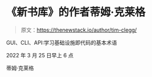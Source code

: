 # 《新书库》的作者蒂姆·克莱格

> 原文：<https://thenewstack.io/author/tim-clegg/>

GUI、CLI、API:学习基础设施即代码的基本术语

2022 年 3 月 25 日早上 6 点

蒂姆·克莱格